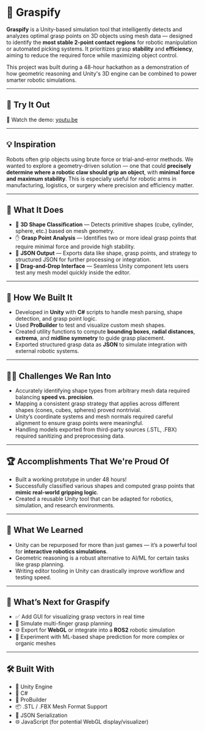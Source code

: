 # 🤖 Graspify

**Graspify** is a Unity-based simulation tool that intelligently detects and analyzes optimal grasp points on 3D objects using mesh data — designed to identify the **most stable 2-point contact regions** for robotic manipulation or automated picking systems. It prioritizes grasp **stability** and **efficiency**, aiming to reduce the required force while maximizing object control.

This project was built during a 48-hour hackathon as a demonstration of how geometric reasoning and Unity's 3D engine can be combined to power smarter robotic simulations.

---

## 🚀 Try It Out

🎥 Watch the demo: [youtu.be](https://youtu.be)

---

## 💡 Inspiration

Robots often grip objects using brute force or trial-and-error methods. We wanted to explore a geometry-driven solution — one that could **precisely determine where a robotic claw should grip an object**, with **minimal force and maximum stability**. This is especially useful for robotic arms in manufacturing, logistics, or surgery where precision and efficiency matter.

---

## 🧠 What It Does

- 🧊 **3D Shape Classification** — Detects primitive shapes (cube, cylinder, sphere, etc.) based on mesh geometry.
- ✋ **Grasp Point Analysis** — Identifies two or more ideal grasp points that require minimal force and provide high stability.
- 📄 **JSON Output** — Exports data like shape, grasp points, and strategy to structured JSON for further processing or integration.
- 🧪 **Drag-and-Drop Interface** — Seamless Unity component lets users test any mesh model quickly inside the editor.

---

## 🔧 How We Built It

- Developed in **Unity** with **C#** scripts to handle mesh parsing, shape detection, and grasp point logic.
- Used **ProBuilder** to test and visualize custom mesh shapes.
- Created utility functions to compute **bounding boxes**, **radial distances**, **extrema**, and **midline symmetry** to guide grasp placement.
- Exported structured grasp data as **JSON** to simulate integration with external robotic systems.

---

## 🧗‍♂️ Challenges We Ran Into

- Accurately identifying shape types from arbitrary mesh data required balancing **speed vs. precision**.
- Mapping a consistent grasp strategy that applies across different shapes (cones, cubes, spheres) proved nontrivial.
- Unity’s coordinate systems and mesh normals required careful alignment to ensure grasp points were meaningful.
- Handling models exported from third-party sources (.STL, .FBX) required sanitizing and preprocessing data.

---

## 🏆 Accomplishments That We're Proud Of

- Built a working prototype in under 48 hours!
- Successfully classified various shapes and computed grasp points that **mimic real-world gripping logic**.
- Created a reusable Unity tool that can be adapted for robotics, simulation, and research environments.

---

## 📘 What We Learned

- Unity can be repurposed for more than just games — it’s a powerful tool for **interactive robotics simulations**.
- Geometric reasoning is a robust alternative to AI/ML for certain tasks like grasp planning.
- Writing editor tooling in Unity can drastically improve workflow and testing speed.

---

## 🔮 What’s Next for Graspify

- ✅ Add GUI for visualizing grasp vectors in real time
- 🤖 Simulate multi-finger grasp planning
- 🌐 Export for **WebGL** or integrate into a **ROS2** robotic simulation
- 🧠 Experiment with ML-based shape prediction for more complex or organic meshes

---

## 🛠️ Built With

- 🧰 Unity Engine
- 💬 C#
- 🎨 ProBuilder
- 📦 .STL / .FBX Mesh Format Support
- 📄 JSON Serialization
- 🌐 JavaScript (for potential WebGL display/visualizer)


